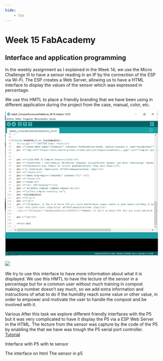 ```yaml
---
hide:
    - toc
---
```


# Week 15 FabAcademy

## Interface and application programming


In the weekly assignment as I explained in the Week 14; we use the Micro Challenge III to have a sensor reading in an IP by the connection of the ESP via Wi-Fi.
The ESP creates a Web Server, allowing us to have a HTML interface to display the values of the sensor which was expressed in percentage.

We use this HMTL to place a friendly branding that we have been using in different application during the project from the case, manual, color, etc.

![](../images/W8_4.jpg)

![](../images/W8_5.gif)

We try to use this interface to have more information about what it is displayed. We use this HMTL to have the lecture of the sensor in a percentage but for a common user without much training in compost making a number doesn’t say much, so we add extra information and instructions of what to do if the humidity reach some value or other value, in order to empower and motivate the user to handle the compost and be involved with it.


Various
After this task we explore different friendly interfaces with the P5 but it was very complicated to have it display the P5 via a ESP Web Server in the HTML.
The lecture from the sensor was capture by the code of the P5 by enabling the that we have was trough the P5 serial port controller.
[Tutorial](https://hackmd.io/9ha1FspPTlihjdzS5vsYYg?view)

Interface with P5 with te sensor



The interface on html
The sensor in p5
